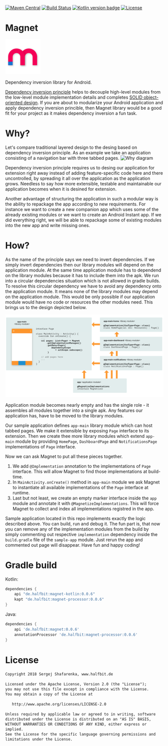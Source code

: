 [![Maven Central](https://maven-badges.herokuapp.com/maven-central/de.halfbit/magnet/badge.svg)](https://maven-badges.herokuapp.com/maven-central/de.halfbit/magnet/)
[![Build Status](https://travis-ci.org/beworker/magnet.svg?branch=master)](https://travis-ci.org/beworker/magnet)
[![Kotlin version badge](https://img.shields.io/badge/kotlin-1.2.30-blue.svg)](http://kotlinlang.org/)
[![License](https://img.shields.io/badge/License-Apache%202.0-blue.svg)](http://www.apache.org/licenses/LICENSE-2.0)

# Magnet

<img src="docs/images/logo.png" width="112">

Dependency inversion library for Android.

[Dependency inversion principle][3] helps to decouple high-level modules from the low-level module implementation details and completes [SOLID object-oriented design][4]. If you are about to modularize your Android application and apply dependency inversion princible, then Magnet library would be a good fit for your project as it makes dependency inversion a fun task.

# Why?
Let's compare traditional layered design to the desing based on dependency inversion principle. As an example we take an application consisting of a navigation bar with three tabbed pages.
![Why diagram][1]

Dependency inversion principle requires us to desing our application for extension right away instead of adding feature-specific code here and there uncontrolled, by spreading it all over the application as the application grows. Needless to say how more extensible, testable and maintainable our application becomes when it is desined for extension.

Another advantage of structuring the application in such a modular way is the ability to repackage the app according to new requirements. For instance we want to create a new companion app which uses some of the already existing modules or we want to create an Android Instant app. If we did everything right, we will be able to repackage some of existing modules into the new app and write missing ones.

# How?
As the name of the principle says we need to invert dependencies. If we simply invert dependencies then our library modules will depend on the application module. At the same time application module has to dependend on the library modules because it has to include them into the apk. We run into a circular dependencies situation which is not allowed in gradle builds. To resolve this circular dependency we have to avoid any dependency onto the application module. It means none of the library modules may depend on the application module. This would be only possible if our application module would have no code or resources the other modules need. This brings us to the design depicted below.

![How diagram][2]

Application module becomes nearly empty and has the single role - it assembles all modules together into a single apk. Any features our application has, have to be moved to the library modules. 

Our sample application defines `app-main` library module which can host tabbed pages. We make it extensible by exposing `Page` interface to its extension. Then we create thee more library modules which extend `app-main` module by providing `HomePage`, `DashboardPage` and `NotificationsPage` implementations of `Page` interface. 

Now we can ask Magnet to put all these pieces together.
1. We add `@Implementation` annotation to the implementations of `Page` interface. This will allow Magnet to find those implementations at build-time.
2. In `MainActivity.onCreate()` method in `app-main` module we ask Magnet to instantiate all available implementations of the `Page` interface at runtime.
3. Last but not least, we create an empty marker interface inside the `app` module and annotate it with `@MagnetizeImplementations`. This will force Magnet to collect and index all implementations registred in the app.

Sample application located in this repo implements exactly the logic described above. You can build, run and debug it. The fun part is, that now you can remove any of the implementation modules from the build by simply commenting out respective `implementation` dependency inside the `build.gradle` file of the `sample-app` module. Just rerun the app and commented out page will disappear. Have fun and happy coding!

# Gradle build

Kotlin:
```gradle
dependencies {
    api "de.halfbit:magnet-kotlin:0.0.6"
    kapt "de.halfbit:magnet-processor:0.0.6"
}
```

Java:
```gradle
dependencies {
    api 'de.halfbit:magnet:0.0.6'
    annotationProcessor 'de.halfbit:magnet-processor:0.0.6'
}
```

# License
```
Copyright 2018 Sergej Shafarenka, www.halfbit.de

Licensed under the Apache License, Version 2.0 (the "License");
you may not use this file except in compliance with the License.
You may obtain a copy of the License at

   http://www.apache.org/licenses/LICENSE-2.0

Unless required by applicable law or agreed to in writing, software
distributed under the License is distributed on an "AS IS" BASIS,
WITHOUT WARRANTIES OR CONDITIONS OF ANY KIND, either express or implied.
See the License for the specific language governing permissions and
limitations under the License.
```

[1]: docs/images/why-diagram.png
[2]: docs/images/how-diagram.png
[3]: https://en.wikipedia.org/wiki/Dependency_inversion_principle
[4]: https://en.wikipedia.org/wiki/SOLID_(object-oriented_design)
